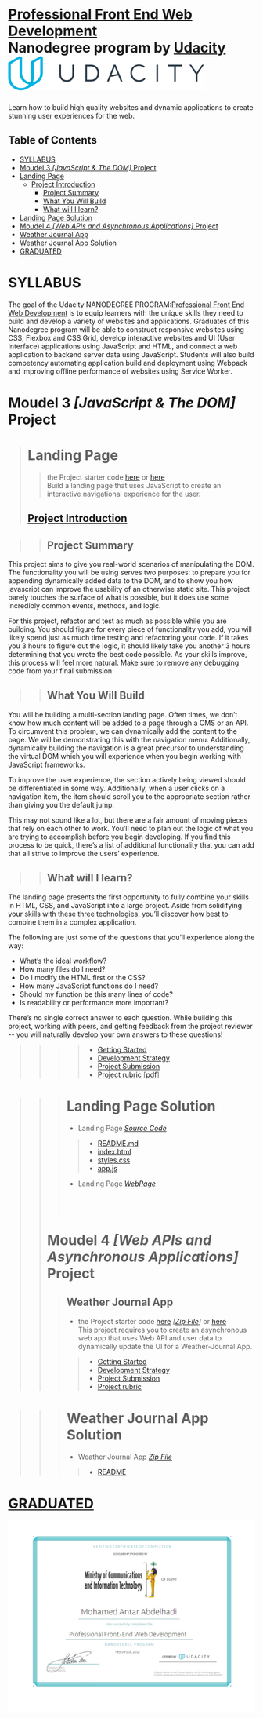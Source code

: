 # [Professional Front End Web Development](https://www.udacity.com/course/front-end-web-developer-nanodegree--nd0011)<br>Nanodegree program by [Udacity](https://www.udacity.com/)[![logo](./images/logo.min.svg)](https://www.udacity.com/)<br>
Learn how to build high quality websites and dynamic applications to create stunning user experiences for the web.
## Table of Contents
* [SYLLABUS](#SYLLABUS)
* [Moudel 3 *[JavaScript & The DOM]* Project](#Landing-Page)
* [Landing Page](#Landing-Page)
  * [Project Introduction](#Project-Introduction)
    * [Project Summary](#Project-Summary)
    * [What You Will Build](#What-You-Will-Build)
    * [What will I learn?](#What-will-I-learn-)
* [Landing Page Solution](#Landing-Page-Solution)
* [Moudel 4 *[Web APIs and Asynchronous Applications]* Project](#Weather-Journal-App)
* [Weather Journal App](#Weather-Journal-App)
* [Weather Journal App Solution](#Weather-Journal-App-Solution)
* [GRADUATED](#GRADUATED)

# SYLLABUS 
The goal of the Udacity NANODEGREE PROGRAM:[Professional Front End Web Development](https://www.udacity.com/course/front-end-web-developer-nanodegree--nd0011) is to equip learners with the unique skills they need to build and develop a variety of websites and applications. Graduates of this Nanodegree program will be able to construct responsive websites using CSS, Flexbox and CSS Grid, develop interactive websites and UI (User Interface) applications using JavaScript and HTML, and connect a web application to backend server data using JavaScript. Students will also build competency automating application build and deployment using Webpack and improving offline performance of websites using Service Worker.


 # Moudel 3 *[JavaScript & The DOM]* Project
 ># Landing Page
 >> the Project starter code [here](./Project-1-Landing-Page/Starter-Code/) or [here](https://github.com/udacity/fend/tree/refresh-2019/projects/landing-page)<br>
 >> Build a landing page that uses JavaScript to create an interactive navigational experience for the user.
 > ## [Project Introduction](./Project-1-Landing-Page/1-Project-Introduction.md)

>>## Project Summary
This project aims to give you real-world scenarios of manipulating the DOM. The functionality you will be using serves two purposes: to prepare you for appending dynamically added data to the DOM, and to show you how javascript can improve the usability of an otherwise static site. This project barely touches the surface of what is possible, but it does use some incredibly common events, methods, and logic.

For this project, refactor and test as much as possible while you are building. You should figure for every piece of functionality you add, you will likely spend just as much time testing and refactoring your code. If it takes you 3 hours to figure out the logic, it should likely take you another 3 hours determining that you wrote the best code possible. As your skills improve, this process will feel more natural. Make sure to remove any debugging code from your final submission.

>>## What You Will Build
You will be building a multi-section landing page. Often times, we don’t know how much content will be added to a page through a CMS or an API. To circumvent this problem, we can dynamically add the content to the page. We will be demonstrating this with the navigation menu. Additionally, dynamically building the navigation is a great precursor to understanding the virtual DOM which you will experience when you begin working with JavaScript frameworks.

To improve the user experience, the section actively being viewed should be differentiated in some way. Additionally, when a user clicks on a navigation item, the item should scroll you to the appropriate section rather than giving you the default jump.

This may not sound like a lot, but there are a fair amount of moving pieces that rely on each other to work. You’ll need to plan out the logic of what you are trying to accomplish before you begin developing. If you find this process to be quick, there’s a list of additional functionality that you can add that all strive to improve the users’ experience.

>>## What will I learn?
The landing page presents the first opportunity to fully combine your skills in HTML, CSS, and JavaScript into a large project. Aside from solidifying your skills with these three technologies, you’ll discover how best to combine them in a complex application.

The following are just some of the questions that you’ll experience along the way:

* What’s the ideal workflow?
* How many files do I need?
* Do I modify the HTML first or the CSS?
* How many JavaScript functions do I need?
* Should my function be this many lines of code?
* Is readability or performance more important?

There’s no single correct answer to each question. While building this project, working with peers, and getting feedback from the project reviewer -- you will naturally develop your own answers to these questions!






   >>>>*  [Getting Started](./Project-1-Landing-Page/2-Getting-Started.md)
   >>>>*  [Development Strategy](./Project-1-Landing-Page/3-Development-Strategy.md)
   >>>>*  [Project Submission](./Project-1-Landing-Page/4-Project-Landing-Page.md)
   >>>>*  [Project rubric](./Project-1-Landing-Page/Landing-Page-rubric.md) [[pdf](./Project-1-Landing-Page/Landing-Page-rubric.pdf)]

  >>># Landing Page Solution 
   >>>* Landing Page [*Source Code*](./Project-1-Landing-Page/Landing-Page/)
   >>>>* [README.md](./Project-1-Landing-Page/Landing-Page/README.md)
   >>>>* [index.html](./Project-1-Landing-Page/Landing-Page/index.html)
   >>>>* [styles.css](/Project-1-Landing-Page/Landing-Page/css/styles.css)
   >>>>* [app.js](/Project-1-Landing-Page/Landing-Page/js/app.js)
   >>>* Landing Page [*WebPage*](https://mohamedelfal.github.io/udacity-Professional-Front-End-Web-Development/Project-1-Landing-Page/Landing-Page/index.html)
<br><br><br><br>
 >># Moudel 4 *[Web APIs and Asynchronous Applications]* Project
  >>>## Weather Journal App
  >>>* the Project starter code [here](./Project-2-Weather-Journal-App/Starter-Code/) *[[Zip File](./Project-2-Weather-Journal-App/Starter-Code/weather-journal-app.zip)]* or [here](https://github.com/udacity/fend/tree/refresh-2019/projects/weather-journal-app)<br>
  >>>This project requires you to create an asynchronous web app that uses Web API and user data to dynamically update the UI for a Weather-Journal App.
   >>>>*  [Getting Started](./Project-2-Weather-Journal-App/1-Getting-Started.md)
   >>>>*  [Development Strategy](./Project-2-Weather-Journal-App/2-Development-Strategy.md)
   >>>>*  [Project Submission](./Project-2-Weather-Journal-App/3-Weather-Journal-App.md)
   >>>>*  [Project rubric](./Project-2-Weather-Journal-App/4-project-rubric-Weather-Journal-App.md)

  >>># Weather Journal App Solution 
   >>>* Weather Journal App [*Zip File*](./Project-2-Weather-Journal-App/Weather-Journal-App/Weather-Journal-App-Project-master.zip)
   >>>>* [README](./Project-2-Weather-Journal-App/Weather-Journal-App/README.md)
  

# [GRADUATED](https://confirm.udacity.com/2SUPGAPR)
[![GRADUATED](./images/udacity.jpg)](https://confirm.udacity.com/2SUPGAPR)
